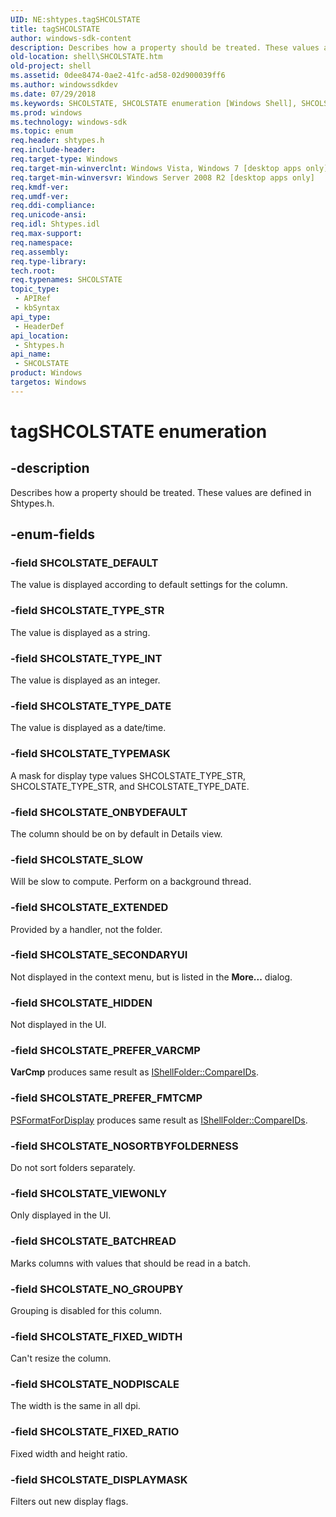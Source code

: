 ```yaml
---
UID: NE:shtypes.tagSHCOLSTATE
title: tagSHCOLSTATE
author: windows-sdk-content
description: Describes how a property should be treated. These values are defined in Shtypes.h.
old-location: shell\SHCOLSTATE.htm
old-project: shell
ms.assetid: 0dee8474-0ae2-41fc-ad58-02d900039ff6
ms.author: windowssdkdev
ms.date: 07/29/2018
ms.keywords: SHCOLSTATE, SHCOLSTATE enumeration [Windows Shell], SHCOLSTATE_BATCHREAD, SHCOLSTATE_DEFAULT, SHCOLSTATE_DISPLAYMASK, SHCOLSTATE_EXTENDED, SHCOLSTATE_FIXED_RATIO, SHCOLSTATE_FIXED_WIDTH, SHCOLSTATE_HIDDEN, SHCOLSTATE_NODPISCALE, SHCOLSTATE_NOSORTBYFOLDERNESS, SHCOLSTATE_NO_GROUPBY, SHCOLSTATE_ONBYDEFAULT, SHCOLSTATE_PREFER_FMTCMP, SHCOLSTATE_PREFER_VARCMP, SHCOLSTATE_SECONDARYUI, SHCOLSTATE_SLOW, SHCOLSTATE_TYPEMASK, SHCOLSTATE_TYPE_DATE, SHCOLSTATE_TYPE_INT, SHCOLSTATE_TYPE_STR, SHCOLSTATE_VIEWONLY, shell.SHCOLSTATE, shell_SHCOLSTATE, shtypes/SHCOLSTATE, shtypes/SHCOLSTATE_BATCHREAD, shtypes/SHCOLSTATE_DEFAULT, shtypes/SHCOLSTATE_DISPLAYMASK, shtypes/SHCOLSTATE_EXTENDED, shtypes/SHCOLSTATE_FIXED_RATIO, shtypes/SHCOLSTATE_FIXED_WIDTH, shtypes/SHCOLSTATE_HIDDEN, shtypes/SHCOLSTATE_NODPISCALE, shtypes/SHCOLSTATE_NOSORTBYFOLDERNESS, shtypes/SHCOLSTATE_NO_GROUPBY, shtypes/SHCOLSTATE_ONBYDEFAULT, shtypes/SHCOLSTATE_PREFER_FMTCMP, shtypes/SHCOLSTATE_PREFER_VARCMP, shtypes/SHCOLSTATE_SECONDARYUI, shtypes/SHCOLSTATE_SLOW, shtypes/SHCOLSTATE_TYPEMASK, shtypes/SHCOLSTATE_TYPE_DATE, shtypes/SHCOLSTATE_TYPE_INT, shtypes/SHCOLSTATE_TYPE_STR, shtypes/SHCOLSTATE_VIEWONLY, tagSHCOLSTATE
ms.prod: windows
ms.technology: windows-sdk
ms.topic: enum
req.header: shtypes.h
req.include-header: 
req.target-type: Windows
req.target-min-winverclnt: Windows Vista, Windows 7 [desktop apps only]
req.target-min-winversvr: Windows Server 2008 R2 [desktop apps only]
req.kmdf-ver: 
req.umdf-ver: 
req.ddi-compliance: 
req.unicode-ansi: 
req.idl: Shtypes.idl
req.max-support: 
req.namespace: 
req.assembly: 
req.type-library: 
tech.root: 
req.typenames: SHCOLSTATE
topic_type:
 - APIRef
 - kbSyntax
api_type:
 - HeaderDef
api_location:
 - Shtypes.h
api_name:
 - SHCOLSTATE
product: Windows
targetos: Windows
---
```


# tagSHCOLSTATE enumeration


## -description


Describes how a property should be treated. These values are defined in Shtypes.h.


## -enum-fields




### -field SHCOLSTATE_DEFAULT

The value is displayed according to default settings for the column.


### -field SHCOLSTATE_TYPE_STR

The value is displayed as a string.


### -field SHCOLSTATE_TYPE_INT

The value is displayed as an integer.


### -field SHCOLSTATE_TYPE_DATE

The value is displayed as a date/time.


### -field SHCOLSTATE_TYPEMASK

A mask for display type values SHCOLSTATE_TYPE_STR, SHCOLSTATE_TYPE_STR, and SHCOLSTATE_TYPE_DATE.


### -field SHCOLSTATE_ONBYDEFAULT

The column should be on by default in Details view.


### -field SHCOLSTATE_SLOW

Will be slow to compute. Perform on a background thread.


### -field SHCOLSTATE_EXTENDED

Provided by a handler, not the folder.


### -field SHCOLSTATE_SECONDARYUI

Not displayed in the context menu, but is listed in the <b>More...</b> dialog.


### -field SHCOLSTATE_HIDDEN

Not displayed in the UI.


### -field SHCOLSTATE_PREFER_VARCMP

<b>VarCmp</b> produces same result as <a href="https://msdn.microsoft.com/54d805cc-5396-4892-9347-cafc2d90779f">IShellFolder::CompareIDs</a>.


### -field SHCOLSTATE_PREFER_FMTCMP


<a href="https://msdn.microsoft.com/71442967-ee8a-448c-83cf-949934ddd152">PSFormatForDisplay</a> produces same result as <a href="https://msdn.microsoft.com/54d805cc-5396-4892-9347-cafc2d90779f">IShellFolder::CompareIDs</a>.


### -field SHCOLSTATE_NOSORTBYFOLDERNESS

Do not sort folders separately.


### -field SHCOLSTATE_VIEWONLY

Only displayed in the UI.


### -field SHCOLSTATE_BATCHREAD

Marks columns with values that should be read in a batch.


### -field SHCOLSTATE_NO_GROUPBY

Grouping is disabled for this column.


### -field SHCOLSTATE_FIXED_WIDTH

Can't resize the column.


### -field SHCOLSTATE_NODPISCALE

The width is the same in all dpi.


### -field SHCOLSTATE_FIXED_RATIO

Fixed width and height ratio.


### -field SHCOLSTATE_DISPLAYMASK

Filters out new display flags.

